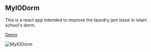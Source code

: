 

## MyIODorm

This is a react app intended to improve the laundry jam issue in iolani school's dorm.

[Demo](https://lempickax.github.io/MyIODorm/)


![MyIODorm](https://user-images.githubusercontent.com/57343372/135971829-70d5620c-f84c-47ab-a65a-adc47570390b.gif)
